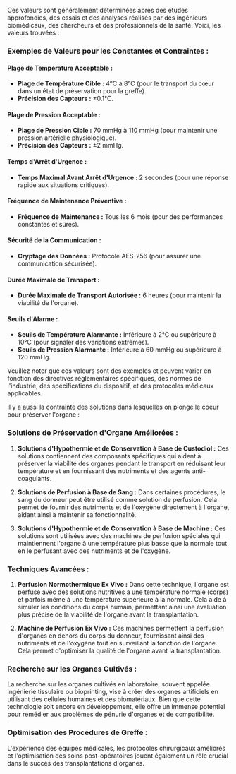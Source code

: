 Ces valeurs sont généralement déterminées après des études approfondies, des essais et des analyses réalisés par des ingénieurs biomédicaux, des chercheurs et des professionnels de la santé. Voici, les valeurs trouvées :

### **Exemples de Valeurs pour les Constantes et Contraintes :**

#### **Plage de Température Acceptable :**
- **Plage de Température Cible :** 4°C à 8°C (pour le transport du cœur dans un état de préservation pour la greffe).
- **Précision des Capteurs :** ±0.1°C.

#### **Plage de Pression Acceptable :**
- **Plage de Pression Cible :** 70 mmHg à 110 mmHg (pour maintenir une pression artérielle physiologique).
- **Précision des Capteurs :** ±2 mmHg.

#### **Temps d'Arrêt d'Urgence :**
- **Temps Maximal Avant Arrêt d'Urgence :** 2 secondes (pour une réponse rapide aux situations critiques).

#### **Fréquence de Maintenance Préventive :**
- **Fréquence de Maintenance :** Tous les 6 mois (pour des performances constantes et sûres).

#### **Sécurité de la Communication :**
- **Cryptage des Données :** Protocole AES-256 (pour assurer une communication sécurisée).

#### **Durée Maximale de Transport :**
- **Durée Maximale de Transport Autorisée :** 6 heures (pour maintenir la viabilité de l'organe).

#### **Seuils d'Alarme :**
- **Seuils de Température Alarmante :** Inférieure à 2°C ou supérieure à 10°C (pour signaler des variations extrêmes).
- **Seuils de Pression Alarmante :** Inférieure à 60 mmHg ou supérieure à 120 mmHg.

Veuillez noter que ces valeurs sont des exemples et peuvent varier en fonction des directives réglementaires spécifiques, des normes de l'industrie, des spécifications du dispositif, et des protocoles médicaux applicables.

Il y a aussi la contrainte des solutions dans lesquelles on plonge le coeur pour préserver l'organe : 

### **Solutions de Préservation d'Organe Améliorées :**

1. **Solutions d'Hypothermie et de Conservation à Base de Custodiol :** Ces solutions contiennent des composants spécifiques qui aident à préserver la viabilité des organes pendant le transport en réduisant leur température et en fournissant des nutriments et des agents anti-coagulants.

2. **Solutions de Perfusion à Base de Sang :** Dans certaines procédures, le sang du donneur peut être utilisé comme solution de perfusion. Cela permet de fournir des nutriments et de l'oxygène directement à l'organe, aidant ainsi à maintenir sa fonctionnalité.

3. **Solutions d'Hypothermie et de Conservation à Base de Machine :** Ces solutions sont utilisées avec des machines de perfusion spéciales qui maintiennent l'organe à une température plus basse que la normale tout en le perfusant avec des nutriments et de l'oxygène.

### **Techniques Avancées :**

1. **Perfusion Normothermique Ex Vivo :** Dans cette technique, l'organe est perfusé avec des solutions nutritives à une température normale (corps) et parfois même à une température supérieure à la normale. Cela aide à simuler les conditions du corps humain, permettant ainsi une évaluation plus précise de la viabilité de l'organe avant la transplantation.

2. **Machine de Perfusion Ex Vivo :** Ces machines permettent la perfusion d'organes en dehors du corps du donneur, fournissant ainsi des nutriments et de l'oxygène tout en surveillant la fonction de l'organe. Cela permet d'optimiser la qualité de l'organe avant la transplantation.

### **Recherche sur les Organes Cultivés :**

La recherche sur les organes cultivés en laboratoire, souvent appelée ingénierie tissulaire ou bioprinting, vise à créer des organes artificiels en utilisant des cellules humaines et des biomatériaux. Bien que cette technologie soit encore en développement, elle offre un immense potentiel pour remédier aux problèmes de pénurie d'organes et de compatibilité.

### **Optimisation des Procédures de Greffe :**

L'expérience des équipes médicales, les protocoles chirurgicaux améliorés et l'optimisation des soins post-opératoires jouent également un rôle crucial dans le succès des transplantations d'organes.
